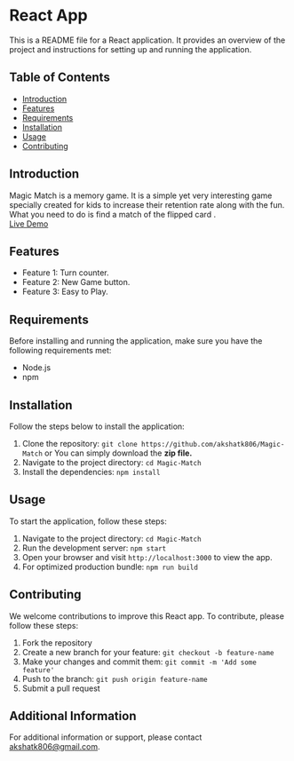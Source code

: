 # React App

This is a README file for a React application. It provides an overview of the project and instructions for setting up and running the application.

## Table of Contents
- [Introduction](#introduction)
- [Features](#features)
- [Requirements](#requirements)
- [Installation](#installation)
- [Usage](#usage)
- [Contributing](#contributing)

## Introduction

Magic Match is a memory game. It is a simple yet very interesting game specially created for kids to increase their retention rate along with the fun. What you need to do is find a match of the flipped card .
<br>
[Live Demo](https://magics-match.netlify.app/)

## Features

- Feature 1: Turn counter.
- Feature 2: New Game button.
- Feature 3: Easy to Play.

## Requirements

Before installing and running the application, make sure you have the following requirements met:

- Node.js
- npm

## Installation

Follow the steps below to install the application:

1. Clone the repository: `git clone https://github.com/akshatk806/Magic-Match` or You can simply download the **zip file.**
2. Navigate to the project directory: `cd Magic-Match`
3. Install the dependencies: `npm install`

## Usage

To start the application, follow these steps:

1. Navigate to the project directory: `cd Magic-Match`
2. Run the development server: `npm start`
3. Open your browser and visit `http://localhost:3000` to view the app.
4. For optimized production bundle: `npm run build`

## Contributing

We welcome contributions to improve this React app. To contribute, please follow these steps:

1. Fork the repository
2. Create a new branch for your feature: `git checkout -b feature-name`
3. Make your changes and commit them: `git commit -m 'Add some feature'`
4. Push to the branch: `git push origin feature-name`
5. Submit a pull request


## Additional Information

For additional information or support, please contact [akshatk806@gmail.com](mailto:akshatk806@gmail.com).
